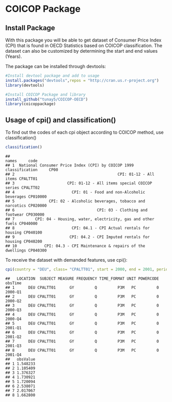 # COICOP Package

## Install Package

With this package you will be able to get dataset of Consumer Price
Index (CPI) that is found in OECD Statistics based on COICOP
classification. The dataset can also be customized by determining the
start and end values (Years).

The package can be installed through devtools:

``` r
#Install devtool package and add to usage
install.packages("devtools",repos = "http://cran.us.r-project.org")
library(devtools)
```

``` r
#Install COICOP Package and library
install_github("tunay5/COICOP-OECD")
library(coicoppackage)
```

## Usage of cpi() and classification()

To find out the codes of each cpi object according to COICOP method, use
classification()

``` r
classification()
```

    ##                                                                names     code
    ## 1  National Consumer Price Index (CPI) by COICOP 1999 classification     CP00
    ## 2                                             CPI: 01-12 - All items CPALTT01
    ## 3                       CPI: 01-12 - All items special COICOP series CPALTT02
    ## 4                         CPI: 01 - Food and non-Alcoholic beverages CP010000
    ## 5               CPI: 02 - Alcoholic beverages, tobacco and narcotics CP020000
    ## 6                                    CPI: 03 - Clothing and footwear CP030000
    ## 7         CPI: 04 - Housing, water, electricity, gas and other fuels CP040000
    ## 8                         CPI: 04.1 - CPI Actual rentals for housing CP040100
    ## 9                        CPI: 04.2 - CPI Imputed rentals for housing CP040200
    ## 10            CPI: 04.3 - CPI Maintenance & repairs of the dwellings CP040300

To receive the dataset with demanded features, use cpi():

``` r
cpi(country = "DEU", class= "CPALTT01", start = 2000, end = 2001, period = "Q")
```

    ##   LOCATION  SUBJECT MEASURE FREQUENCY TIME_FORMAT UNIT POWERCODE obsTime
    ## 1      DEU CPALTT01      GY         Q         P3M   PC         0 2000-Q1
    ## 2      DEU CPALTT01      GY         Q         P3M   PC         0 2000-Q2
    ## 3      DEU CPALTT01      GY         Q         P3M   PC         0 2000-Q3
    ## 4      DEU CPALTT01      GY         Q         P3M   PC         0 2000-Q4
    ## 5      DEU CPALTT01      GY         Q         P3M   PC         0 2001-Q1
    ## 6      DEU CPALTT01      GY         Q         P3M   PC         0 2001-Q2
    ## 7      DEU CPALTT01      GY         Q         P3M   PC         0 2001-Q3
    ## 8      DEU CPALTT01      GY         Q         P3M   PC         0 2001-Q4
    ##   obsValue
    ## 1 1.548233
    ## 2 1.105409
    ## 3 1.376327
    ## 4 1.730921
    ## 5 1.720094
    ## 6 2.538071
    ## 7 2.017067
    ## 8 1.662800
